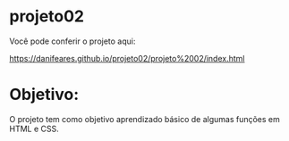 # projeto02
Você pode conferir o projeto aqui:

https://danifeares.github.io/projeto02/projeto%2002/index.html

# Objetivo:
O projeto tem como objetivo aprendizado básico de algumas funções em HTML e CSS.

